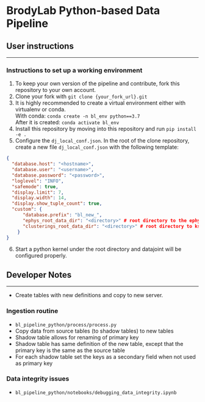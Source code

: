 # BrodyLab Python-based Data Pipeline

## User instructions
---
### Instructions to set up a working environment
1. To keep your own version of the pipeline and contribute, fork this repository to your own account.
2. Clone your fork with `git clone {your_fork_url}.git`
3. It is highly recommended to create a virtual environment either with virtualenv or conda.
<br> With conda:
`conda create -n bl_env python==3.7`
<br> After it is created: `conda activate bl_env`
4. Install this repository by moving into this repository and run `pip install -e .`
5. Configure the `dj_local_conf.json`. In the root of the clone repository, create a new file `dj_local_conf.json` with the following template:
```json
{
  "database.host": "<hostname>",
  "database.user": "<username>",
  "database.password": "<password>",
  "loglevel": "INFO",
  "safemode": true,
  "display.limit": 7,
  "display.width": 14,
  "display.show_tuple_count": true,
  "custom": {
      "database.prefix": "bl_new_",
      "ephys_root_data_dir": "<directory>" # root directory to the ephys raw data (archive drive), specific to each machine, e.g. On linux, `/mnt/archive/brody/RATTER/PhysData/Raw/`
      "clusterings_root_data_dir": "<directory>" # root directory to ks2 processed data (bucket), specific to each machine, e.g. On linux, `/mnt/bucket/labs/brody/RATTER/PhysData/`
    }
}
```
6. Start a python kernel under the root directory and datajoint will be configured properly.



## Developer Notes
---
+ Create tables with new definitions and copy to new server.

### Ingestion routine
+ `bl_pipeline_python/process/process.py`
+ Copy data from source tables (to shadow tables) to new tables
+ Shadow table allows for renaming of primary key
+ Shadow table has same definition of the new table, except that the primary key is the same as the source table
+ For each shadow table set the keys as a secondary field when not used as primary key

### Data integrity issues
+ `bl_pipeline_python/notebooks/debugging_data_integrity.ipynb`
